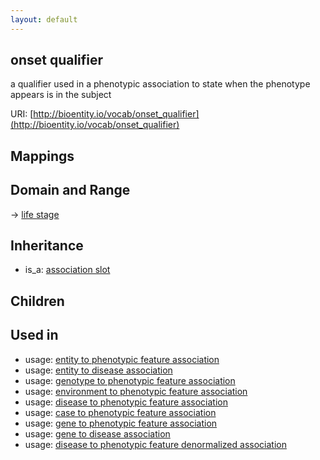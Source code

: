```yaml
---
layout: default
---
```


## onset qualifier


a qualifier used in a phenotypic association to state when the phenotype appears is in the subject

URI: [http://bioentity.io/vocab/onset_qualifier](http://bioentity.io/vocab/onset_qualifier)
## Mappings


## Domain and Range

 -> [life stage](LifeStage.html)

## Inheritance

 *  is_a: [association slot](association_slot.html)

## Children


## Used in

 *  usage: [entity to phenotypic feature association](EntityToPhenotypicFeatureAssociation.html)
 *  usage: [entity to disease association](EntityToDiseaseAssociation.html)
 *  usage: [genotype to phenotypic feature association](GenotypeToPhenotypicFeatureAssociation.html)
 *  usage: [environment to phenotypic feature association](EnvironmentToPhenotypicFeatureAssociation.html)
 *  usage: [disease to phenotypic feature association](DiseaseToPhenotypicFeatureAssociation.html)
 *  usage: [case to phenotypic feature association](CaseToPhenotypicFeatureAssociation.html)
 *  usage: [gene to phenotypic feature association](GeneToPhenotypicFeatureAssociation.html)
 *  usage: [gene to disease association](GeneToDiseaseAssociation.html)
 *  usage: [disease to phenotypic feature denormalized association](DiseaseToPhenotypicFeatureDenormalizedAssociation.html)
